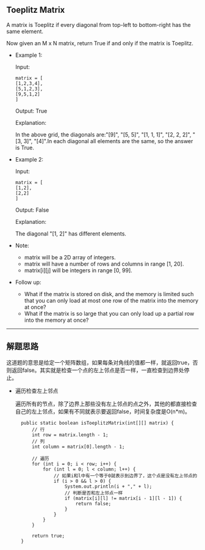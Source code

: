 ## Toeplitz Matrix

A matrix is Toeplitz if every diagonal from top-left to bottom-right has the same element.

Now given an M x N matrix, return True if and only if the matrix is Toeplitz.
 

- Example 1:

  Input:

  ```
  matrix = [
  [1,2,3,4],
  [5,1,2,3],
  [9,5,1,2]
  ]
  ```

  Output: True

  Explanation:

  In the above grid, the diagonals are:"[9]", "[5, 5]", "[1, 1, 1]", "[2, 2, 2]", "[3, 3]", "[4]".In each diagonal all elements are the same, so the answer is True.

- Example 2:

  Input:

  ```
  matrix = [
  [1,2],
  [2,2]
  ]
  ```

  Output: False

  Explanation:

  The diagonal "[1, 2]" has different elements.

- Note:

  - matrix will be a 2D array of integers.
  - matrix will have a number of rows and columns in range [1, 20].
  - matrix[i][j] will be integers in range [0, 99].

- Follow up:

  - What if the matrix is stored on disk, and the memory is limited such that you can only load at most one row of the matrix into the memory at once?
  - What if the matrix is so large that you can only load up a partial row into the memory at once?

---

## 解题思路
这道题的意思是给定一个矩阵数组，如果每条对角线的值都一样，就返回true，否则返回false。其实就是检查一个点的左上邻点是否一样，一直检查到边界处停止。

- 遍历检查左上邻点

  遍历所有的节点，除了边界上那些没有左上邻点的点之外，其他的都直接检查自己的左上邻点，如果有不同就表示要返回false，时间复杂度是O(n*m)。

  ```
	public static boolean isToeplitzMatrix(int[][] matrix) {
		// 行
		int row = matrix.length - 1;
		// 列
		int column = matrix[0].length - 1;

		// 遍历
		for (int i = 0; i < row; i++) {
			for (int l = 0; l < column; l++) {
				// 如果i和l中有一个等于0就表示到边界了，这个点是没有左上邻点的
				if (i > 0 && l > 0) {
					System.out.println(i + "," + l);
					// 判断是否和左上邻点一样
					if (matrix[i][l] != matrix[i - 1][l - 1]) {
						return false;
					}
				}
			}
		}

		return true;
	}

  ```